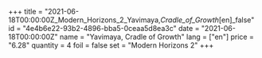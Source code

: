 +++
title = "2021-06-18T00:00:00Z_Modern_Horizons_2_Yavimaya,_Cradle_of_Growth_[en]_false"
id = "4e4b6e22-93b2-4896-bba5-0ceaa5d8ea3c"
date = "2021-06-18T00:00:00Z"
name = "Yavimaya, Cradle of Growth"
lang = ["en"]
price = "6.28"
quantity = 4
foil = false
set = "Modern Horizons 2"
+++
